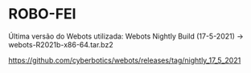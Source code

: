 # ROBO-FEI

Última versão do Webots utilizada: Webots Nightly Build (17-5-2021) -> webots-R2021b-x86-64.tar.bz2

https://github.com/cyberbotics/webots/releases/tag/nightly_17_5_2021
